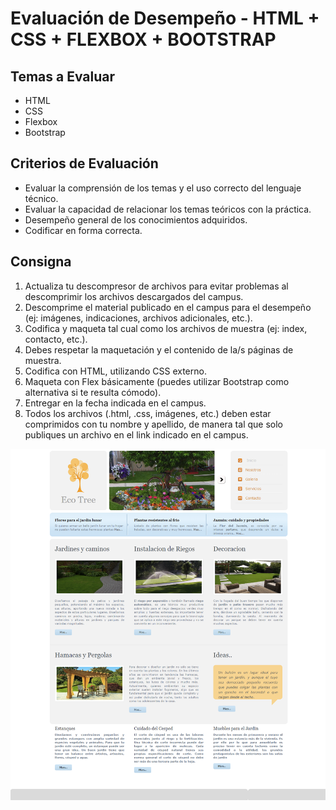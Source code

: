 # Evaluación de Desempeño - HTML + CSS + FLEXBOX + BOOTSTRAP

## Temas a Evaluar

- HTML
- CSS
- Flexbox
- Bootstrap

## Criterios de Evaluación

- Evaluar la comprensión de los temas y el uso correcto del lenguaje técnico.
- Evaluar la capacidad de relacionar los temas teóricos con la práctica.
- Desempeño general de los conocimientos adquiridos.
- Codificar en forma correcta.

## Consigna

1. Actualiza tu descompresor de archivos para evitar problemas al descomprimir los archivos descargados del campus.
2. Descomprime el material publicado en el campus para el desempeño (ej: imágenes, indicaciones, archivos adicionales, etc.).
3. Codifica y maqueta tal cual como los archivos de muestra (ej: index, contacto, etc.).
4. Debes respetar la maquetación y el contenido de la/s páginas de muestra.
5. Codifica con HTML, utilizando CSS externo.
6. Maqueta con Flex básicamente (puedes utilizar Bootstrap como alternativa si te resulta cómodo).
7. Entregar en la fecha indicada en el campus.
8. Todos los archivos (.html, .css, imágenes, etc.) deben estar comprimidos con tu nombre y apellido, de manera tal que solo publiques un archivo en el link indicado en el campus.


![1715107196642](image/README/1715107196642.png)
